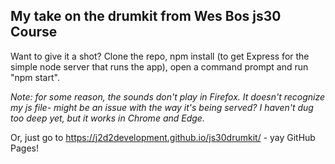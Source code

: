 <h2>My take on the drumkit from Wes Bos js30 Course</h2>
Want to give it a shot?  Clone the repo, npm install (to get Express for the simple node server that runs the app), open a command prompt and run "npm start".

<em>Note: for some reason, the sounds don't play in Firefox.  It doesn't recognize my js file- might be an issue with the way it's being served?  I haven't dug too deep yet, but it works in Chrome and Edge.</em>

Or, just go to <a href="https://j2d2development.github.io/js30drumkit/">https://j2d2development.github.io/js30drumkit/</a> - yay GitHub Pages!
